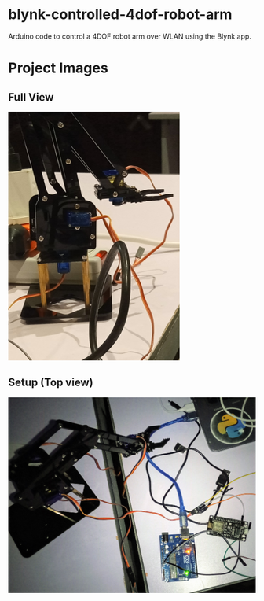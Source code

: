 # blynk-controlled-4dof-robot-arm
Arduino code to control a 4DOF robot arm over WLAN using the Blynk app.

# Project Images
## Full View
![Robot side view](img/robot-arm-side-view.png?raw=true)

## Setup (Top view)
![Project setup top view showing components](img/top-view.jpg?raw=true)
